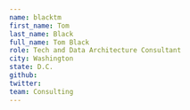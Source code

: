 ```yaml
---
name: blacktm
first_name: Tom
last_name: Black
full_name: Tom Black
role: Tech and Data Architecture Consultant
city: Washington
state: D.C.
github:
twitter:
team: Consulting
---
```

